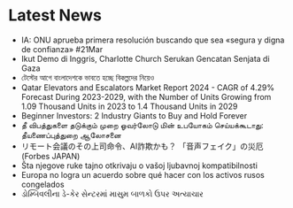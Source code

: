# Latest News
-  IA: ONU aprueba primera resolución buscando que sea «segura y digna de confianza» #21Mar
-  Ikut Demo di Inggris, Charlotte Church Serukan Gencatan Senjata di Gaza
-  টেস্টের আগে বাংলাদেশকে ভাবতে হচ্ছে বিকল্পদের নিয়েও
-  Qatar Elevators and Escalators Market Report 2024 - CAGR of 4.29% Forecast During 2023-2029, with the Number of Units Growing from 1.09 Thousand Units in 2023 to 1.4 Thousand Units in 2029
-  Beginner Investors: 2 Industry Giants to Buy and Hold Forever
-  தீ விபத்துகளை தடுக்கும் முறை ஓவர்லோடு மின் உபயோகம் செய்யக்கூடாது: தீயணைப்புத்துறை ஆலோசனை
-  リモート会議のその上司命令、AI詐欺かも？ 「音声フェイク」の災厄(Forbes JAPAN)
-  Šta njegove ruke tajno otkrivaju o vašoj ljubavnoj kompatibilnosti
-  Europa no logra un acuerdo sobre qué hacer con los activos rusos congelados
-  ડોમ્બિવલીના ડે-કેર સેન્ટરમાં માસુમ બાળકો ઉપર અત્યાચાર
